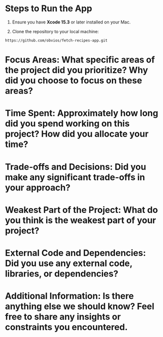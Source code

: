# Steps to Run the App
1. Ensure you have **Xcode 15.3** or later installed on your Mac.

2. Clone the repository to your local machine:
```
https://github.com/obvios/fetch-recipes-app.git
```

# Focus Areas: What specific areas of the project did you prioritize? Why did you choose to focus on these areas?

# Time Spent: Approximately how long did you spend working on this project? How did you allocate your time?

# Trade-offs and Decisions: Did you make any significant trade-offs in your approach?

# Weakest Part of the Project: What do you think is the weakest part of your project?

# External Code and Dependencies: Did you use any external code, libraries, or dependencies?

# Additional Information: Is there anything else we should know? Feel free to share any insights or constraints you encountered.
